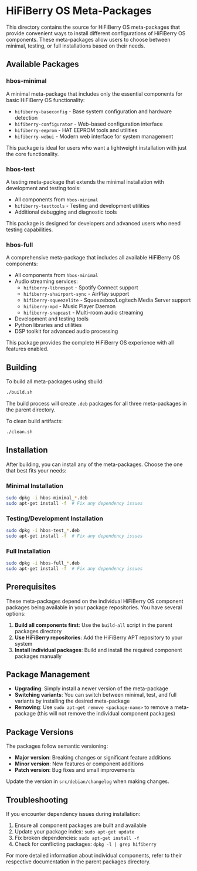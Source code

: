 # HiFiBerry OS Meta-Packages

This directory contains the source for HiFiBerry OS meta-packages that provide convenient ways to install different configurations of HiFiBerry OS components. These meta-packages allow users to choose between minimal, testing, or full installations based on their needs.

## Available Packages

### hbos-minimal

A minimal meta-package that includes only the essential components for basic HiFiBerry OS functionality:

- `hifiberry-baseconfig` - Base system configuration and hardware detection
- `hifiberry-configurator` - Web-based configuration interface
- `hifiberry-eeprom` - HAT EEPROM tools and utilities
- `hifiberry-webui` - Modern web interface for system management

This package is ideal for users who want a lightweight installation with just the core functionality.

### hbos-test

A testing meta-package that extends the minimal installation with development and testing tools:

- All components from `hbos-minimal`
- `hifiberry-testtools` - Testing and development utilities
- Additional debugging and diagnostic tools

This package is designed for developers and advanced users who need testing capabilities.

### hbos-full

A comprehensive meta-package that includes all available HiFiBerry OS components:

- All components from `hbos-minimal`
- Audio streaming services:
  - `hifiberry-librespot` - Spotify Connect support
  - `hifiberry-shairport-sync` - AirPlay support
  - `hifiberry-squeezelite` - Squeezebox/Logitech Media Server support
  - `hifiberry-mpd` - Music Player Daemon
  - `hifiberry-snapcast` - Multi-room audio streaming
- Development and testing tools
- Python libraries and utilities
- DSP toolkit for advanced audio processing

This package provides the complete HiFiBerry OS experience with all features enabled.

## Building

To build all meta-packages using sbuild:

```bash
./build.sh
```

The build process will create `.deb` packages for all three meta-packages in the parent directory.

To clean build artifacts:

```bash
./clean.sh
```

## Installation

After building, you can install any of the meta-packages. Choose the one that best fits your needs:

### Minimal Installation

```bash
sudo dpkg -i hbos-minimal_*.deb
sudo apt-get install -f  # Fix any dependency issues
```

### Testing/Development Installation

```bash
sudo dpkg -i hbos-test_*.deb
sudo apt-get install -f  # Fix any dependency issues
```

### Full Installation

```bash
sudo dpkg -i hbos-full_*.deb
sudo apt-get install -f  # Fix any dependency issues
```

## Prerequisites

These meta-packages depend on the individual HiFiBerry OS component packages being available in your package repositories. You have several options:

1. **Build all components first**: Use the `build-all` script in the parent packages directory
2. **Use HiFiBerry repositories**: Add the HiFiBerry APT repository to your system
3. **Install individual packages**: Build and install the required component packages manually

## Package Management

- **Upgrading**: Simply install a newer version of the meta-package
- **Switching variants**: You can switch between minimal, test, and full variants by installing the desired meta-package
- **Removing**: Use `sudo apt-get remove <package-name>` to remove a meta-package (this will not remove the individual component packages)

## Package Versions

The packages follow semantic versioning:

- **Major version**: Breaking changes or significant feature additions
- **Minor version**: New features or component additions
- **Patch version**: Bug fixes and small improvements

Update the version in `src/debian/changelog` when making changes.

## Troubleshooting

If you encounter dependency issues during installation:

1. Ensure all component packages are built and available
2. Update your package index: `sudo apt-get update`
3. Fix broken dependencies: `sudo apt-get install -f`
4. Check for conflicting packages: `dpkg -l | grep hifiberry`

For more detailed information about individual components, refer to their respective documentation in the parent packages directory.
